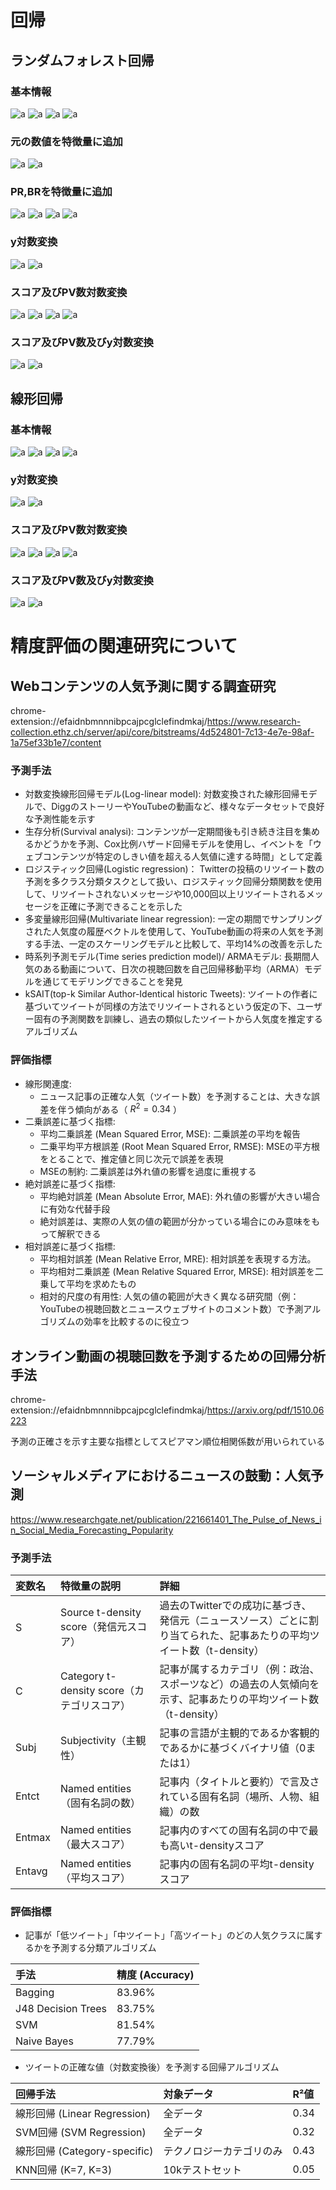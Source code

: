 # 回帰

## ランダムフォレスト回帰
### 基本情報
![a](ana4_202302人気度_top_combinations.png)
![a](ana4_202302知名度_top_combinations.png)
![a](ana4_pop_diff_top_combinations.png)
![a](ana4_aware_diff_top_combinations.png)

### 元の数値を特徴量に追加
![a](ana6_202302人気度_top_combinations.png)
![a](ana6_202302知名度_top_combinations.png)

### PR,BRを特徴量に追加
![a](ana10_202302人気度_top_combinations.png)
![a](ana10_202302知名度_top_combinations.png)
![a](ana11_pop_diff_top_combinations.png)
![a](ana11_aware_diff_top_combinations.png)

### y対数変換
![a](ana16_202302人気度_top_combinations.png)
![a](ana16_202302知名度_top_combinations.png)

### スコア及びPV数対数変換
![a](ana17_202302人気度_top_combinations.png)
![a](ana17_202302知名度_top_combinations.png)
![a](ana17_pop_diff_top_combinations.png)
![a](ana17_aware_diff_top_combinations.png)

### スコア及びPV数及びy対数変換
![a](ana18_202302人気度_top_combinations.png)
![a](ana18_202302知名度_top_combinations.png)

## 線形回帰
### 基本情報
![a](ana20_202302人気度_top_combinations.png)
![a](ana20_202302知名度_top_combinations.png)
![a](ana20_pop_diff_top_combinations.png)
![a](ana20_aware_diff_top_combinations.png)

### y対数変換
![a](ana12_202302人気度_top_combinations.png)
![a](ana12_202302知名度_top_combinations.png)

### スコア及びPV数対数変換
![a](ana19_202302人気度_top_combinations.png)
![a](ana19_202302知名度_top_combinations.png)
![a](ana19_pop_diff_top_combinations.png)
![a](ana19_aware_diff_top_combinations.png)

### スコア及びPV数及びy対数変換
![a](ana15_202302人気度_top_combinations.png)
![a](ana15_202302知名度_top_combinations.png)

# 精度評価の関連研究について

## Webコンテンツの人気予測に関する調査研究
chrome-extension://efaidnbmnnnibpcajpcglclefindmkaj/https://www.research-collection.ethz.ch/server/api/core/bitstreams/4d524801-7c13-4e7e-98af-1a75ef33b1e7/content
### 予測手法
- 対数変換線形回帰モデル(Log-linear model): 対数変換された線形回帰モデルで、DiggのストーリーやYouTubeの動画など、様々なデータセットで良好な予測性能を示す
- 生存分析(Survival analysi): コンテンツが一定期間後も引き続き注目を集めるかどうかを予測、Cox比例ハザード回帰モデルを使用し、イベントを「ウェブコンテンツが特定のしきい値を超える人気値に達する時間」として定義
- ロジスティック回帰(Logistic regression)： Twitterの投稿のリツイート数の予測を多クラス分類タスクとして扱い、ロジスティック回帰分類関数を使用して、リツイートされないメッセージや10,000回以上リツイートされるメッセージを正確に予測できることを示した
- 多変量線形回帰(Multivariate linear regression): 一定の期間でサンプリングされた人気度の履歴ベクトルを使用して、YouTube動画の将来の人気を予測する手法、一定のスケーリングモデルと比較して、平均14%の改善を示した
- 時系列予測モデル(Time series prediction model)/ ARMAモデル: 長期間人気のある動画について、日次の視聴回数を自己回帰移動平均（ARMA）モデルを通じてモデリングできることを発見
- kSAIT(top-k Similar Author-Identical historic Tweets): ツイートの作者に基づいてツイートが同様の方法でリツイートされるという仮定の下、ユーザー固有の予測関数を訓練し、過去の類似したツイートから人気度を推定するアルゴリズム
  
### 評価指標
- 線形関連度:
  - ニュース記事の正確な人気（ツイート数）を予測することは、大きな誤差を伴う傾向がある（ $R^2=0.34$ ）
- 二乗誤差に基づく指標:
  - 平均二乗誤差 (Mean Squared Error, MSE): 二乗誤差の平均を報告
  - 二乗平均平方根誤差 (Root Mean Squared Error, RMSE): MSEの平方根をとることで、推定値と同じ次元で誤差を表現
  - MSEの制約: 二乗誤差は外れ値の影響を過度に重視する
- 絶対誤差に基づく指標:
  - 平均絶対誤差 (Mean Absolute Error, MAE): 外れ値の影響が大きい場合に有効な代替手段
  - 絶対誤差は、実際の人気の値の範囲が分かっている場合にのみ意味をもって解釈できる
- 相対誤差に基づく指標:
  - 平均相対誤差 (Mean Relative Error, MRE): 相対誤差を表現する方法。
  - 平均相対二乗誤差 (Mean Relative Squared Error, MRSE): 相対誤差を二乗して平均を求めたもの
  - 相対的尺度の有用性: 人気の値の範囲が大きく異なる研究間（例：YouTubeの視聴回数とニュースウェブサイトのコメント数）で予測アルゴリズムの効率を比較するのに役立つ

## オンライン動画の視聴回数を予測するための回帰分析手法
chrome-extension://efaidnbmnnnibpcajpcglclefindmkaj/https://arxiv.org/pdf/1510.06223

予測の正確さを示す主要な指標としてスピアマン順位相関係数が用いられている

## ソーシャルメディアにおけるニュースの鼓動：人気予測
https://www.researchgate.net/publication/221661401_The_Pulse_of_News_in_Social_Media_Forecasting_Popularity
### 予測手法
| 変数名 | 特徴量の説明 | 詳細 | 
|:--|:--|:--|
| S | Source t-density score（発信元スコア） | 過去のTwitterでの成功に基づき、発信元（ニュースソース）ごとに割り当てられた、記事あたりの平均ツイート数（t-density） | 
| C | Category t-density score（カテゴリスコア） | 記事が属するカテゴリ（例：政治、スポーツなど）の過去の人気傾向を示す、記事あたりの平均ツイート数（t-density） | 
| Subj | Subjectivity（主観性） | 記事の言語が主観的であるか客観的であるかに基づくバイナリ値（0または1） | 
| Entct | Named entities（固有名詞の数） | 記事内（タイトルと要約）で言及されている固有名詞（場所、人物、組織）の数 | 
| Entmax | Named entities（最大スコア） | 記事内のすべての固有名詞の中で最も高いt-densityスコア | 
| Entavg | Named entities（平均スコア） | 記事内の固有名詞の平均t-densityスコア | 
  
### 評価指標
- 記事が「低ツイート」「中ツイート」「高ツイート」のどの人気クラスに属するかを予測する分類アルゴリズム

| 手法 | 精度 (Accuracy) | 
|:--|:--|
| Bagging | 83.96% |
| J48 Decision Trees | 83.75% |
| SVM | 81.54% |
| Naive Bayes | 77.79% |

- ツイートの正確な値（対数変換後）を予測する回帰アルゴリズム

| 回帰手法 | 対象データ | R²値 |
|:--|:--|:--|
| 線形回帰 (Linear Regression) | 全データ | 0.34 |
| SVM回帰 (SVM Regression) | 全データ | 0.32 |
| 線形回帰 (Category-specific) | テクノロジーカテゴリのみ | 0.43 |
| KNN回帰 (K=7, K=3) | 10kテストセット | 0.05 |


